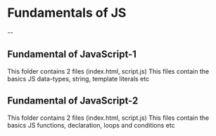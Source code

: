 # Fundamentals of JS
-- 
## Fundamental of JavaScript-1 
This folder contains 2 files (index.html, script.js)
This files contain the basics JS data-types, string, template literals etc

## Fundamental of JavaScript-2 
This folder contains 2 files (index.html, script.js)
This files contain the basics JS functions, declaration, loops and conditions etc